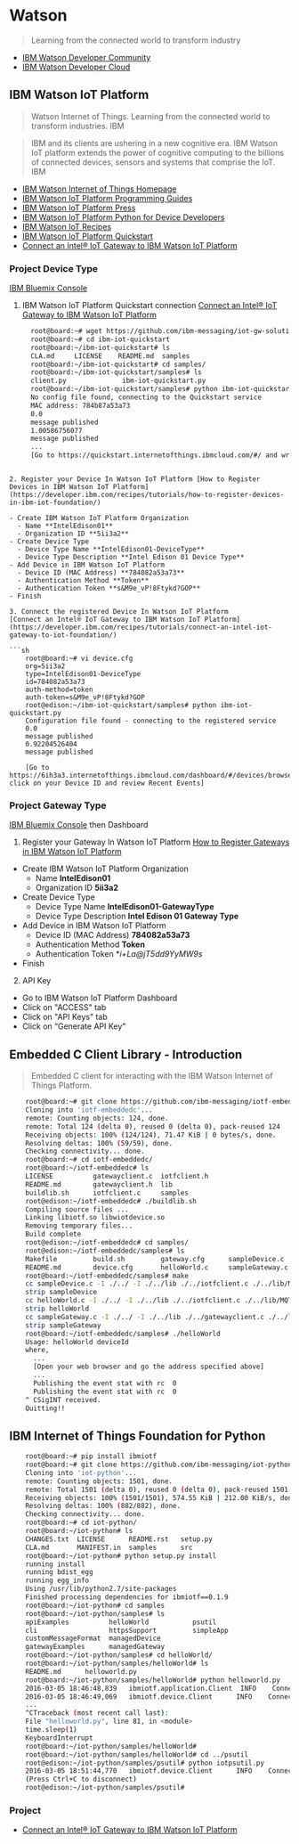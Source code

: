 Watson
==

> Learning from the connected world to transform industry

- [IBM Watson Developer Community](https://developer.ibm.com/watson/)
- [IBM Watson Developer Cloud](http://www.ibm.com/smarterplanet/us/en/ibmwatson/developercloud/)

## IBM Watson IoT Platform

> Watson Internet of Things. Learning from the connected world to transform industries. IBM

> IBM and its clients are ushering in a new cognitive era. IBM Watson IoT platform extends the power of cognitive computing to the billions of connected devices, sensors and systems that comprise the IoT. IBM

- [IBM Watson Internet of Things Homepage](http://www.ibm.com/internet-of-things/)
- [IBM Watson IoT Platform Programming Guides](https://docs.internetofthings.ibmcloud.com/)
- [IBM Watson IoT Platform Press](https://developer.ibm.com/iotfoundation/blog/2016/02/12/the-ibm-watson-iot-platform-arrives/)
- [IBM Watson IoT Platform Python for Device Developers](https://docs.internetofthings.ibmcloud.com/devices/libraries/python.html)
- [IBM Watson IoT Recipes](https://developer.ibm.com/recipes/)
- [IBM Watson IoT Platform Quickstart](https://quickstart.internetofthings.ibmcloud.com/#/)
- [Connect an Intel® IoT Gateway to IBM Watson IoT Platform](https://developer.ibm.com/recipes/tutorials/connect-an-intel-iot-gateway-to-iot-foundation/)


### Project Device Type

[IBM Bluemix Console](https://console.ng.bluemix.net/)

1. IBM Watson IoT Platform Quickstart connection
[Connect an Intel® IoT Gateway to IBM Watson IoT Platform](https://developer.ibm.com/recipes/tutorials/connect-an-intel-iot-gateway-to-iot-foundation/)

   ```sh
     root@board:~# wget https://github.com/ibm-messaging/iot-gw-solutions/releases/download/1.03/ibm-iot-quickstart.zip
     root@board:~# cd ibm-iot-quickstart
     root@board:~/ibm-iot-quickstart# ls
     CLA.md     LICENSE    README.md  samples
     root@board:~/ibm-iot-quickstart# cd samples/
     root@board:~/ibm-iot-quickstart/samples# ls
     client.py              ibm-iot-quickstart.py
     root@board:~/ibm-iot-quickstart/samples# python ibm-iot-quickstart.py
     No config file found, connecting to the Quickstart service
     MAC address: 784b87a53a73
     0.0
     message published
     1.00586756077
     message published     
     ...
     [Go to https://quickstart.internetofthings.ibmcloud.com/#/ and write Device ID based on device MAC Address]
```

2. Register your Device In Watson IoT Platform [How to Register Devices in IBM Watson IoT Platform](https://developer.ibm.com/recipes/tutorials/how-to-register-devices-in-ibm-iot-foundation/)

- Create IBM Watson IoT Platform Organization
  - Name **IntelEdison01**
  - Organization ID **5ii3a2**
- Create Device Type
  - Device Type Name **IntelEdison01-DeviceType**
  - Device Type Description **Intel Edison 01 Device Type**
- Add Device in IBM Watson IoT Platform
  - Device ID (MAC Address) **784082a53a73**
  - Authentication Method **Token**
  - Authentication Token **s&M9e_vP!8Ftykd?GOP**
- Finish

3. Connect the registered Device In Watson IoT Platform
[Connect an Intel® IoT Gateway to IBM Watson IoT Platform](https://developer.ibm.com/recipes/tutorials/connect-an-intel-iot-gateway-to-iot-foundation/)

```sh
    root@board:~# vi device.cfg
    org=5ii3a2
    type=IntelEdison01-DeviceType
    id=784082a53a73
    auth-method=token
    auth-token=s&M9e_vP!8Ftykd?GOP
    root@edison:~/ibm-iot-quickstart/samples# python ibm-iot-quickstart.py
    Configuration file found - connecting to the registered service                                              
    0.0
    message published
    0.92204526404
    message published
    
    [Go to https://6ih3a3.internetofthings.ibmcloud.com/dashboard/#/devices/browse click on your Device ID and review Recent Events]
```

### Project Gateway Type

[IBM Bluemix Console](https://console.ng.bluemix.net/) then Dashboard

1. Register your Gateway In Watson IoT Platform [How to Register Gateways in IBM Watson IoT Platform](https://developer.ibm.com/recipes/tutorials/how-to-register-gateways-in-ibm-watson-iot-platform/)

- Create IBM Watson IoT Platform Organization
  - Name **IntelEdison01**
  - Organization ID **5ii3a2**
- Create Device Type
  - Device Type Name **IntelEdison01-GatewayType**
  - Device Type Description **Intel Edison 01 Gateway Type**
- Add Device in IBM Watson IoT Platform
  - Device ID (MAC Address) **784082a53a73**
  - Authentication Method **Token**
  - Authentication Token **i+*La@jT5dd9YyMW9s**
- Finish

2. API Key

 - Go to IBM Watson IoT Platform Dashboard
 - Click on "ACCESS" tab
 - Click on "API Keys" tab
 - Click on “Generate API Key”

## Embedded C Client Library - Introduction

> Embedded C client for interacting with the IBM Watson Internet of Things Platform.

```sh
    root@board:~# git clone https://github.com/ibm-messaging/iotf-embeddedc.git
    Cloning into 'iotf-embeddedc'...
    remote: Counting objects: 124, done.
    remote: Total 124 (delta 0), reused 0 (delta 0), pack-reused 124
    Receiving objects: 100% (124/124), 71.47 KiB | 0 bytes/s, done.
    Resolving deltas: 100% (59/59), done.
    Checking connectivity... done.
    root@board:~# cd iotf-embeddedc/
    root@board:~/iotf-embeddedc# ls
    LICENSE          gatewayclient.c  iotfclient.h
    README.md        gatewayclient.h  lib
    buildlib.sh      iotfclient.c     samples
    root@edison:~/iotf-embeddedc# ./buildlib.sh
    Compiling source files ...
    Linking libiotf.so libwiotdevice.so
    Removing temporary files...
    Build complete
    root@edison:~/iotf-embeddedc# cd samples/
    root@edison:~/iotf-embeddedc/samples# ls
    Makefile         build.sh         gateway.cfg      sampleDevice.c
    README.md        device.cfg       helloWorld.c     sampleGateway.c
    root@board:~/iotf-embeddedc/samples# make          
    cc sampleDevice.c -I ./../ -I ./../lib ./../iotfclient.c ./../lib/MQTTClient.c ./../lib/MQTTLinux.c ./../libe
    strip sampleDevice            
    cc helloWorld.c -I ./../ -I ./../lib ./../iotfclient.c ./../lib/MQTTClient.c ./../lib/MQTTLinux.c ./../lib/Md
    strip helloWorld
    cc sampleGateway.c -I ./../ -I ./../lib ./../gatewayclient.c ./../lib/MQTTClient.c ./../lib/MQTTLinux.c ./..y
    strip sampleGateway
    root@board:~/iotf-embeddedc/samples# ./helloWorld 
    Usage: helloWorld deviceId
    where,                                                                           deviceId is a 12 digit hex                                                       root@board:~/iotf-embeddedc/samples# ./helloWorld 123456789123                   Connection Successful. Press Ctrl+C to quit                                       View the visualization at https://quickstart.internetofthings.ibmcloud.com/#/device/123456789123                 Publishing the event stat with rc  0                                             Publishing the event stat with rc  0
      ...
      [Open your web browser and go the address specified above]
      ...
      Publishing the event stat with rc  0
      Publishing the event stat with rc  0
    ^ CSigINT received.
    Quitting!!                                                                       root@board:~/iotf-embeddedc/samples# 
```

## IBM Internet of Things Foundation for Python

```sh
    root@board:~# pip install ibmiotf
    root@board:~# git clone https://github.com/ibm-messaging/iot-python.git
    Cloning into 'iot-python'...
    remote: Counting objects: 1501, done.
    remote: Total 1501 (delta 0), reused 0 (delta 0), pack-reused 1501
    Receiving objects: 100% (1501/1501), 574.55 KiB | 212.00 KiB/s, done.
    Resolving deltas: 100% (882/882), done.
    Checking connectivity... done.
    root@board:~# cd iot-python/
    root@board:~/iot-python# ls
    CHANGES.txt  LICENSE      README.rst   setup.py
    CLA.md       MANIFEST.in  samples      src
    root@board:~/iot-python# python setup.py install
    running install
    running bdist_egg
    running egg_info
    Using /usr/lib/python2.7/site-packages
    Finished processing dependencies for ibmiotf==0.1.9
    root@board:~/iot-python# cd samples
    root@board:~/iot-python/samples# ls
    apiExamples          helloWorld           psutil
    cli                  httpsSupport         simpleApp
    customMessageFormat  managedDevice
    gatewayExamples      managedGateway
    root@board:~/iot-python/samples# cd helloWorld/
    root@board:~/iot-python/samples/helloWorld# ls
    README.md      helloworld.py
    root@board:~/iot-python/samples/helloWorld# python helloworld.py
    2016-03-05 18:46:48,839   ibmiotf.application.Client  INFO    Connected successfully: a:quickstart:6788e5b2-r
    2016-03-05 18:46:49,069   ibmiotf.device.Client      INFO    Connected successfully: d:quickstart:helloWorld6
    ...
    ^CTraceback (most recent call last):
    File "helloworld.py", line 81, in <module>
    time.sleep(1)                       
    KeyboardInterrupt
    root@board:~/iot-python/samples/helloWorld#
    root@board:~/iot-python/samples/helloWorld# cd ../psutil
    root@edison:~/iot-python/samples/psutil# python iotpsutil.py
    2016-03-05 18:51:44,770   ibmiotf.device.Client      INFO    Connected successfully: d:quickstart:sample-iotL
    (Press Ctrl+C to disconnect)
    root@edison:~/iot-python/samples/psutil# 
```

### Project

- [Connect an Intel® IoT Gateway to IBM Watson IoT Platform](https://developer.ibm.com/recipes/tutorials/connect-an-intel-iot-gateway-to-iot-foundation/)
